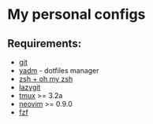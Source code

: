 # My personal configs

## Requirements:

- [git](https://git-scm.com/)
- [yadm](https://yadm.io/) - dotfiles manager
- [zsh + oh my zsh](https://ohmyz.sh/)
- [lazygit](https://github.com/jesseduffield/lazygit)
- [tmux](https://github.com/tmux/tmux/wiki) >= 3.2a
- [neovim](https://neovim.io/) >= 0.9.0
- [fzf](https://github.com/junegunn/fzf)
